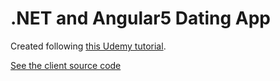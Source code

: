 # .NET and Angular5 Dating App

Created following [this Udemy tutorial](https://www.udemy.com/build-an-app-with-aspnet-core-and-angular-from-scratch).

[See the client source code](https://github.com/jsheridanwells/DatingApp.Client)
